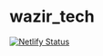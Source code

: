﻿# wazir_tech
[![Netlify Status](https://api.netlify.com/api/v1/badges/eac2ac9e-6da2-47d6-8dc9-a36a95f7bf36/deploy-status)](https://app.netlify.com/sites/wazir-tech/deploys)
